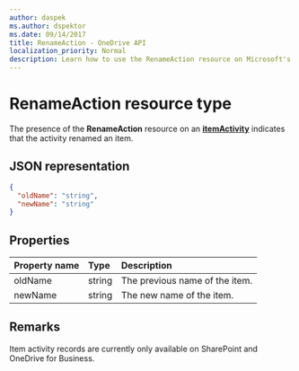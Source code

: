 ```yaml
---
author: daspek
ms.author: dspektor
ms.date: 09/14/2017
title: RenameAction - OneDrive API
localization_priority: Normal
description: Learn how to use the RenameAction resource on Microsoft's OneDrive API to rename items. Available for SharePoint and OneDrive for Business.
---
```

# RenameAction resource type

The presence of the **RenameAction** resource on an [**itemActivity**][activity] indicates that the activity renamed an item.

[activity]: itemActivity.md

## JSON representation

<!-- {
  "blockType": "resource",
  "optionalProperties": [ ],
  "@type": "microsoft.graph.renameAction"
}-->

```json
{
  "oldName": "string",
  "newName": "string"
}
```

## Properties

| Property name | Type   | Description
|:--------------|:-------|:----------------------------------------------------
| oldName       | string | The previous name of the item.
| newName       | string | The new name of the item.

## Remarks

Item activity records are currently only available on SharePoint and OneDrive for Business.

<!-- {
  "type": "#page.annotation",
  "description": "The RenameAction object provides information about an activity that renamed an item.",
  "keywords": "activities,activity,action,rename,renamed",
  "section": "documentation",
  "tocPath": "Resources/RenameAction"
} -->
